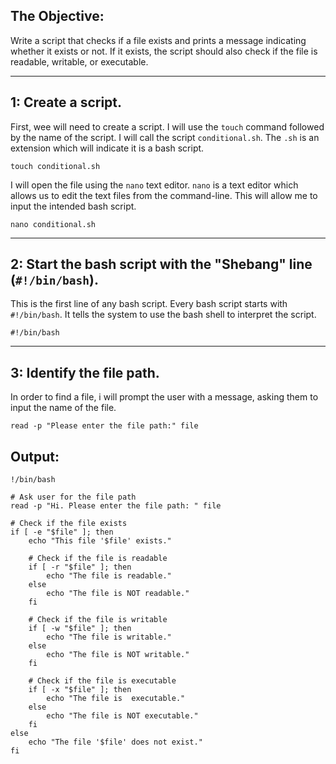 ## The Objective: 
Write a script that checks if a file exists and prints a message indicating whether it exists or not. If it exists, the script should also check if the file is readable, writable, or executable.

---

## 1: Create a script.
First, wee will need to create a script. I will use the `touch` command followed by the name of the script. I will call the script `conditional.sh`. The `.sh` is an extension which will indicate it is a bash script.
```
touch conditional.sh
```
I will open the file using the `nano` text editor. `nano` is a text editor which allows us to edit the text files from the command-line. This will allow me to input the intended bash script.
```
nano conditional.sh
```


---
## 2: Start the bash script with the "Shebang" line (`#!/bin/bash`).
This is the first line of any bash script. Every bash script starts with `#!/bin/bash`. It tells the system to use the bash shell to interpret the script. 
```
#!/bin/bash
```
---

## 3: Identify the file path.
In order to find a file, i will prompt the user with a message, asking them to input the name of the file.
```
read -p "Please enter the file path:" file
```


## Output: 
```
!/bin/bash

# Ask user for the file path
read -p "Hi. Please enter the file path: " file

# Check if the file exists
if [ -e "$file" ]; then
    echo "This file '$file' exists."

    # Check if the file is readable
    if [ -r "$file" ]; then
        echo "The file is readable."
    else
        echo "The file is NOT readable."
    fi

    # Check if the file is writable
    if [ -w "$file" ]; then
        echo "The file is writable."
    else
        echo "The file is NOT writable."
    fi

    # Check if the file is executable
    if [ -x "$file" ]; then
        echo "The file is  executable."
    else
        echo "The file is NOT executable."
    fi
else
    echo "The file '$file' does not exist."
fi
```
